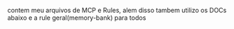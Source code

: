 contem meu arquivos de MCP e Rules, alem disso tambem utilizo os DOCs abaixo e a rule geral(memory-bank) para todos
